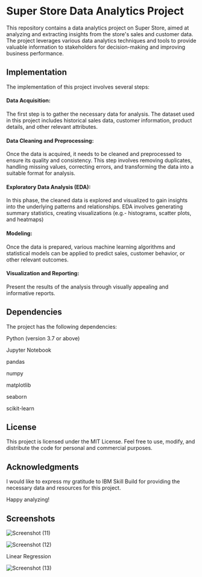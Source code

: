 
# Super Store Data Analytics Project

This repository contains a data analytics project on Super Store, aimed at analyzing and extracting insights from the store's sales and customer data. The project leverages various data analytics techniques and tools to provide valuable information to stakeholders for decision-making and improving business performance.


## Implementation
The implementation of this project involves several steps:

#### Data Acquisition: 
The first step is to gather the necessary data for analysis. The dataset used in this project includes historical sales data, customer information, product details, and other relevant attributes.

#### Data Cleaning and Preprocessing:

Once the data is acquired, it needs to be cleaned and preprocessed to ensure its quality and consistency. This step involves removing duplicates, handling missing values, correcting errors, and transforming the data into a suitable format for analysis.

#### Exploratory Data Analysis (EDA):

In this phase, the cleaned data is explored and visualized to gain insights into the underlying patterns and relationships. EDA involves generating summary statistics, creating visualizations (e.g.- histograms, scatter plots, and heatmaps)

#### Modeling:

Once the data is prepared, various machine learning algorithms and statistical models can be applied to predict sales, customer behavior, or other relevant outcomes. 

#### Visualization and Reporting:
Present the results of the analysis through visually appealing and informative reports.


## Dependencies

The project has the following dependencies:

Python (version 3.7 or above)

Jupyter Notebook

pandas

numpy

matplotlib

seaborn

scikit-learn



## License

This project is licensed under the MIT License. Feel free to use, modify, and distribute the code for personal and commercial purposes.



## Acknowledgments

I would like to express my gratitude to IBM Skill Build for providing the necessary data and resources for this project. 

Happy analyzing!



## Screenshots

![Screenshot (11)](https://github.com/DivyamGupta3000/Supersore/assets/108221297/fda29d4f-1bf5-403f-b384-8ea4ebfb65d8)

![Screenshot (12)](https://github.com/DivyamGupta3000/Supersore/assets/108221297/f8a268e2-eff4-40e9-b50a-03f1e54cb65f)

Linear Regression

![Screenshot (13)](https://github.com/DivyamGupta3000/Supersore/assets/108221297/4c8064cd-5835-454e-bf0a-d7e737655e15)
